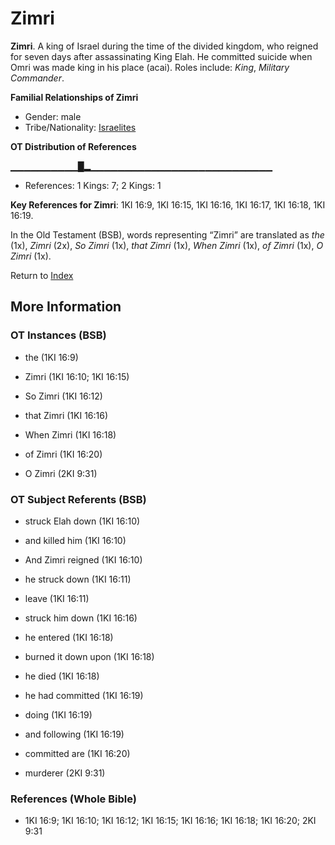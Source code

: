# Zimri
**Zimri**. 
A king of Israel during the time of the divided kingdom, who reigned for seven days after assassinating King Elah. He committed suicide when Omri was made king in his place (acai). 
Roles include: 
_King_, _Military Commander_. 




**Familial Relationships of Zimri**


* Gender: male
* Tribe/Nationality: [Israelites](../../../groups/md/acai/Israel.md)


**OT Distribution of References**

▁▁▁▁▁▁▁▁▁▁█▂▁▁▁▁▁▁▁▁▁▁▁▁▁▁▁▁▁▁▁▁▁▁▁▁▁▁▁
* References: 1 Kings: 7; 2 Kings: 1



**Key References for Zimri**: 
1KI 16:9, 1KI 16:15, 1KI 16:16, 1KI 16:17, 1KI 16:18, 1KI 16:19. 


In the Old Testament (BSB), words representing “Zimri” are translated as 
*the* (1x), *Zimri* (2x), *So Zimri* (1x), *that Zimri* (1x), *When Zimri* (1x), *of Zimri* (1x), *O Zimri* (1x). 




Return to [Index](00-Index.md)

## More Information

### OT Instances (BSB)

* the (1KI 16:9)

* Zimri (1KI 16:10; 1KI 16:15)

* So Zimri (1KI 16:12)

* that Zimri (1KI 16:16)

* When Zimri (1KI 16:18)

* of Zimri (1KI 16:20)

* O Zimri (2KI 9:31)



### OT Subject Referents (BSB)

* struck Elah down (1KI 16:10)

* and killed him (1KI 16:10)

* And Zimri reigned (1KI 16:10)

* he struck down (1KI 16:11)

* leave (1KI 16:11)

* struck him down (1KI 16:16)

* he entered (1KI 16:18)

* burned it down upon (1KI 16:18)

* he died (1KI 16:18)

* he had committed (1KI 16:19)

* doing (1KI 16:19)

* and following (1KI 16:19)

* committed are (1KI 16:20)

* murderer (2KI 9:31)



### References (Whole Bible)

* 1KI 16:9; 1KI 16:10; 1KI 16:12; 1KI 16:15; 1KI 16:16; 1KI 16:18; 1KI 16:20; 2KI 9:31



